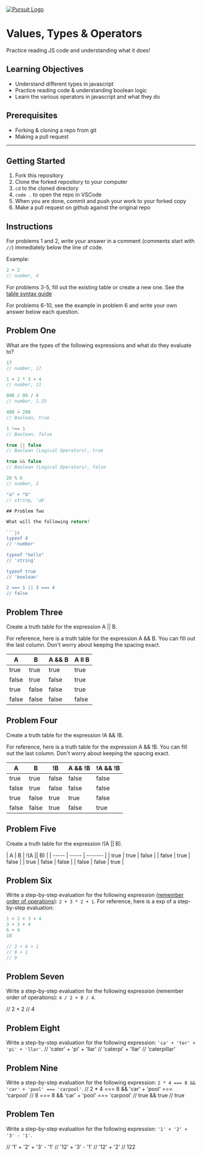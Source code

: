 [![Pursuit Logo](https://avatars1.githubusercontent.com/u/5825944?s=200&v=4)](https://pursuit.org)

# Values, Types & Operators

Practice reading JS code and understanding what it does!

## Learning Objectives

- Understand different types in javascript
- Practice reading code & understanding boolean logic
- Learn the various operators in javascript and what they do

## Prerequisites

- Forking & cloning a repo from git
- Making a pull request

---

## Getting Started

1. Fork this repository
1. Clone the forked repository to your computer
1. `cd` to the cloned directory
1. `code .` to open the repo in VSCode
1. When you are done, commit and push your work to your forked copy
1. Make a pull request on github against the original repo

## Instructions

For problems 1 and 2, write your answer in a comment (comments start with `//`) immediately below the line of code.

Example:

```js
2 + 2
// number, 4
```

For problems 3-5, fill out the existing table or create a new one. See the [table syntax guide](https://www.markdownguide.org/extended-syntax#tables)

For problems 6-10, see the example in problem 6 and write your own answer below each question.



## Problem One

What are the types of the following expressions and what do they evaluate to?

```js
17
// number, 17

1 + 2 * 3 + 4
// number, 11

800 / 80 / 8
// number, 1.25

400 > 200
// Boolean, true 

1 !== 1
// Boolean, false

true || false
// Boolean (Logical Operators), true 

true && false
// Boolean (Logical Operators), false

20 % 6
// number, 2

"a" + "b"
// string, 'ab'

## Problem Two

What will the following return?

```js
typeof 4
// 'number'

typeof "hello"
// 'string'

typeof true
// 'boolean'

2 === 1 || 3 === 4
// false

```

## Problem Three

Create a truth table for the expression A || B.

For reference, here is a truth table for the expression A && B. You can fill out the last column. Don't worry about keeping the spacing exact.

| A     | B     | A && B |  A ll B   |
| ----- | ----- | ------ | ---------- |
| true  | true  | true   | true    |
| false | true  | false  | true     |
| true  | false | false  | true    |
| false | false | false  | false    |

## Problem Four

Create a truth table for the expression !A && !B.

For reference, here is a truth table for the expression A && !B. You can fill out the last column. Don't worry about keeping the spacing exact.

| A     | B     | !B    | A && !B | !A && !B |
| ----- | ----- | ----- | ------- | -------- |
| true  | true  | false | false   |  false   |
| false | true  | false | false   |  false   |
| true  | false | true  | true    |  false   |
| false | false | true  | false   |  true    |

## Problem Five

Create a truth table for the expression !(A || B).

| A     | B     | !(A || B) | 
| ----- | ----- | -------   |
| true  | true  | false     | 
| false | true  | false     | 
| true  | false | false     | 
| false | false | true      | 

## Problem Six

Write a step-by-step evaluation for the following expression ([remember order of operations](https://www.mathsisfun.com/operation-order-pemdas.html)): `2 + 3 * 2 + 1`.
For reference, here is a exp of a step-by-step evaluation:

```js
1 + 2 + 3 + 4
3 + 3 + 4
6 + 4
10

// 2 + 6 + 1
// 8 + 1
// 9

```

## Problem Seven

Write a step-by-step evaluation for the following expression (remember order of operations): `4 / 2 + 8 / 4`.

// 2 + 2 
// 4

## Problem Eight

Write a step-by-step evaluation for the following expression: `'ca' + 'ter' + 'pi' + 'llar'`.
// 'cater' + 'pi' + 'llar'
// 'caterpi' + 'llar'
// 'caterpillar'

## Problem Nine

Write a step-by-step evaluation for the following expression: `2 * 4 === 8 && 'car' + 'pool' === 'carpool'`.
// 2 * 4 === 8 && 'car' + 'pool' === 'carpool'
// 8 === 8 && 'car' + 'pool' === 'carpool'
// true && true
// true

## Problem Ten

Write a step-by-step evaluation for the following expression: `'1' + '2' + '3' - '1'`.

// '1' + '2' + '3' - '1'
// '12' + '3' - '1'
// '12' + '2'
// 122